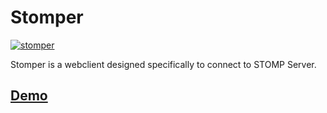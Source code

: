 # Stomper
[![stomper](https://encrypted-tbn0.gstatic.com/images?q=tbn:ANd9GcTLVUTH0CRjwLX2IIJpF52pd5k-l256QTnq_KsDGQINY8euMpEY9Dk7RwOGXpl_PagUpb8&usqp=CAU)](https://github.com/daveRanjan/stompe)

Stomper is a webclient designed specifically to connect to STOMP Server.

## [Demo](http://stomper.com.s3-website.ap-south-1.amazonaws.com/)
